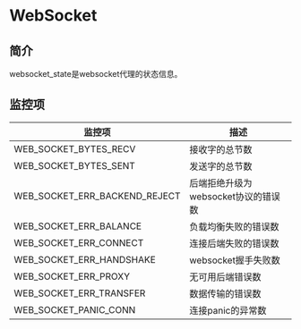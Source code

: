 # WebSocket

## 简介

websocket_state是websocket代理的状态信息。

## 监控项

| 监控项                        | 描述                             |
| ----------------------------- | ------------------------------ |
| WEB_SOCKET_BYTES_RECV         | 接收字的总节数                    |
| WEB_SOCKET_BYTES_SENT         | 发送字的总节数                    |
| WEB_SOCKET_ERR_BACKEND_REJECT | 后端拒绝升级为websocket协议的错误数 |
| WEB_SOCKET_ERR_BALANCE        | 负载均衡失败的错误数               |
| WEB_SOCKET_ERR_CONNECT        | 连接后端失败的错误数               |
| WEB_SOCKET_ERR_HANDSHAKE      | websocket握手失败数              |
| WEB_SOCKET_ERR_PROXY          | 无可用后端错误数                  |
| WEB_SOCKET_ERR_TRANSFER       | 数据传输的错误数                  |
| WEB_SOCKET_PANIC_CONN         | 连接panic的异常数                 |

